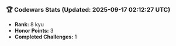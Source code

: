 ### 🏆 Codewars Stats (Updated: 2025-09-17 02:12:27 UTC)

- **Rank:** 8 kyu
- **Honor Points:** 3
- **Completed Challenges:** 1
